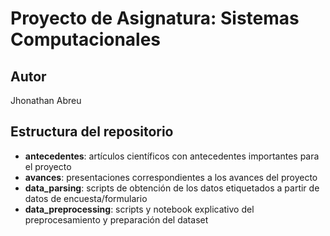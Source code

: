 # Proyecto de Asignatura: Sistemas Computacionales

## Autor

Jhonathan Abreu

## Estructura del repositorio

- **antecedentes**: artículos científicos con antecedentes importantes para el proyecto
- **avances**: presentaciones correspondientes a los avances del proyecto
- **data_parsing**: scripts de obtención de los datos etiquetados a partir de datos de encuesta/formulario
- **data_preprocessing**: scripts y notebook explicativo del preprocesamiento y preparación del dataset